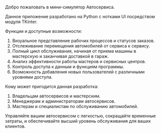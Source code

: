 Добро пожаловать в мини-симулятор Автосервиса.

Данное приложение разработано на Python с нотками UI посредством модуля TKinter.

Функции и доступные возможности:

1. Визуальное представление рабочих процессов и статусов заказов.
2. Отслеживание перемещения автомобилей от сервиса к сервису.
3. Полный цикл обслуживания, начиная от приема машины в мастерскую и заканчивая доставкой в гараж.
4. Анализ эффективности работы мастеров и сервисных центров.
5. Контроль доступа к данным и функциям программы.
6. Возможность добавления новых пользователей с различными уровнями доступа.

Кому может пригодится данная разработка:

1. Владельцам автосервисов и мастерским.
2. Менеджерам и администраторам автосервисов.
3. Мастерам и специалистам по обслуживанию автомобилей.

Управляйте вашим автосервисом с легкостью, сокращайте временные затраты, и обеспечивайте высший уровень обслуживания для ваших клиентов.
